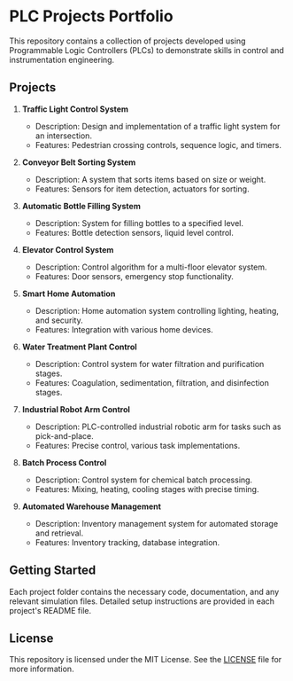 # PLC Projects Portfolio

This repository contains a collection of projects developed using Programmable Logic Controllers (PLCs) to demonstrate skills in control and instrumentation engineering.

## Projects

1. **Traffic Light Control System**
   - Description: Design and implementation of a traffic light system for an intersection.
   - Features: Pedestrian crossing controls, sequence logic, and timers.

2. **Conveyor Belt Sorting System**
   - Description: A system that sorts items based on size or weight.
   - Features: Sensors for item detection, actuators for sorting.

3. **Automatic Bottle Filling System**
   - Description: System for filling bottles to a specified level.
   - Features: Bottle detection sensors, liquid level control.

4. **Elevator Control System**
   - Description: Control algorithm for a multi-floor elevator system.
   - Features: Door sensors, emergency stop functionality.

5. **Smart Home Automation**
   - Description: Home automation system controlling lighting, heating, and security.
   - Features: Integration with various home devices.

6. **Water Treatment Plant Control**
   - Description: Control system for water filtration and purification stages.
   - Features: Coagulation, sedimentation, filtration, and disinfection stages.

7. **Industrial Robot Arm Control**
   - Description: PLC-controlled industrial robotic arm for tasks such as pick-and-place.
   - Features: Precise control, various task implementations.

8. **Batch Process Control**
   - Description: Control system for chemical batch processing.
   - Features: Mixing, heating, cooling stages with precise timing.

9. **Automated Warehouse Management**
   - Description: Inventory management system for automated storage and retrieval.
   - Features: Inventory tracking, database integration.

## Getting Started

Each project folder contains the necessary code, documentation, and any relevant simulation files. Detailed setup instructions are provided in each project's README file.

## License

This repository is licensed under the MIT License. See the [LICENSE](LICENSE) file for more information.

